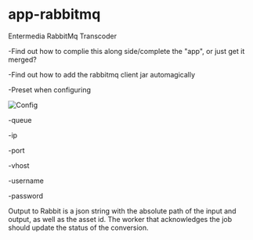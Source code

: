 # app-rabbitmq
Entermedia RabbitMq Transcoder


-Find out how to complie this along side/complete the "app", or just get it merged?

-Find out how to add the rabbitmq client jar automagically

-Preset when configuring

![Config](https://i.imgur.com/gluMLGj.png)


-queue

-ip

-port

-vhost

-username

-password


Output to Rabbit is a json string with the absolute path of the input and output, as well as the asset id.
The worker that acknowledges the job should update the status of the conversion.
